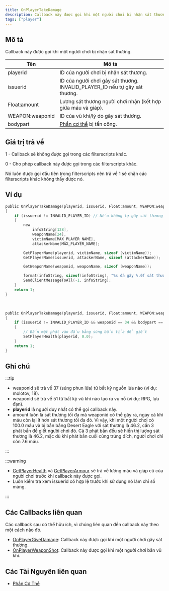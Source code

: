 ```yaml
---
title: OnPlayerTakeDamage
description: Callback này được gọi khi một người chơi bị nhận sát thương.
tags: ["player"]
---
```


## Mô tả

Callback này được gọi khi một người chơi bị nhận sát thương.

| Tên             | Mô tả                                                                 |
|-----------------|----------------------------------------------------------------------|
| playerid        | ID của người chơi bị nhận sát thương.                                |
| issuerid        | ID của người chơi gây sát thương. INVALID_PLAYER_ID nếu tự gây sát thương. |
| Float:amount    | Lượng sát thương người chơi nhận (kết hợp giữa máu và giáp).          |
| WEAPON:weaponid | ID của vũ khí/lý do gây sát thương.                                  |
| bodypart        | [Phần cơ thể](../resources/bodyparts) bị tấn công.                   |

## Giá trị trả về

1 - Callback sẽ không được gọi trong các filterscripts khác.

0 - Cho phép callback này được gọi trong các filterscripts khác.

Nó luôn được gọi đầu tiên trong filterscripts nên trả về 1 sẽ chặn các filterscripts khác không thấy được nó.

## Ví dụ

```c
public OnPlayerTakeDamage(playerid, issuerid, Float:amount, WEAPON:weaponid, bodypart)
{
    if (issuerid != INVALID_PLAYER_ID) // Nếu không tự gây sát thương
    {
        new
            infoString[128],
            weaponName[24],
            victimName[MAX_PLAYER_NAME],
            attackerName[MAX_PLAYER_NAME];

        GetPlayerName(playerid, victimName, sizeof (victimName));
        GetPlayerName(issuerid, attackerName, sizeof (attackerName));

        GetWeaponName(weaponid, weaponName, sizeof (weaponName));

        format(infoString, sizeof(infoString), "%s đã gây %.0f sát thương cho %s, vũ khí: %s, phần cơ thể: %d", attackerName, amount, victimName, weaponName, bodypart);
        SendClientMessageToAll(-1, infoString);
    }
    return 1;
}
```

<br />

```c
public OnPlayerTakeDamage(playerid, issuerid, Float:amount, WEAPON:weaponid, bodypart)
{
    if (issuerid != INVALID_PLAYER_ID && weaponid == 34 && bodypart == 9)
    {
        // Bắn một phát vào đầu bằng súng bắn tỉa để giết
        SetPlayerHealth(playerid, 0.0);
    }
    return 1;
}
```

## Ghi chú

:::tip

- weaponid sẽ trả về 37 (súng phun lửa) từ bất kỳ nguồn lửa nào (ví dụ: molotov, 18).
- weaponid sẽ trả về 51 từ bất kỳ vũ khí nào tạo ra vụ nổ (ví dụ: RPG, lựu đạn).
- **playerid** là người duy nhất có thể gọi callback này.
- amount luôn là sát thương tối đa mà weaponid có thể gây ra, ngay cả khi máu còn lại ít hơn sát thương tối đa đó. Vì vậy, khi một người chơi có 100.0 máu và bị bắn bằng Desert Eagle với sát thương là 46.2, cần 3 phát bắn để giết người chơi đó. Cả 3 phát bắn đều sẽ hiển thị lượng sát thương là 46.2, mặc dù khi phát bắn cuối cùng trúng đích, người chơi chỉ còn 7.6 máu.

:::

:::warning

- [GetPlayerHealth](../functions/GetPlayerHealth) và [GetPlayerArmour](../functions/GetPlayerArmour) sẽ trả về lượng máu và giáp cũ của người chơi trước khi callback này được gọi.
- Luôn kiểm tra xem issuerid có hợp lệ trước khi sử dụng nó làm chỉ số mảng.

:::

## Các Callbacks liên quan

Các callback sau có thể hữu ích, vì chúng liên quan đến callback này theo một cách nào đó. 

- [OnPlayerGiveDamage](OnPlayerGiveDamage): Callback này được gọi khi một người chơi gây sát thương.
- [OnPlayerWeaponShot](OnPlayerWeaponShot): Callback này được gọi khi một người chơi bắn vũ khí.

## Các Tài Nguyên liên quan

- [Phần Cơ Thể](../resources/bodyparts)